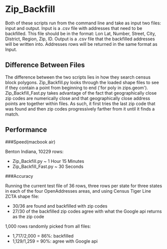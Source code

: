 # Zip_Backfill

Both of these scripts run from the command line and take as input two files: input and output. Input is a .csv file with addresses that need to be backfilled. This file should be in the format: Lon Lat, Number, Street, City, District, Region, Zip, ID. Output is a .csv file that the backfilled addresses will be written into. Addresses rows will be returned in the same format as Input.

## Difference Between Files

The difference between the two scripts lies in how they search census block polygons. Zip_Backfill.py looks through the loaded shape files to see if they contain a point from beginning to end ('for poly in zips.geom'). Zip_Backfill_Fast.py takes advantage of the fact that geographically close zip codes are numerically close and that geographically close address points are together within files. As such, it first tries the last zip code that was found and then zip codes progressively farther from it until it finds a match.

## Performance

###Speed(macbook air)

Benton Indiana, 10229 rows:

- Zip_Backfill.py ~ 1 Hour 15 Minutes
- Zip_Backfill_Fast.py ~ 30 Seconds

###Accuracy

Running the current test file of 36 rows, three rows per state for three states in each of the four OpenAddresses areas, and using Census Tiger Line ZCTA shape file:

- 30/36 are found and backfilled with zip codes
- 27/30 of the backfilled zip codes agree with what the Google api returns as the zip code

1,000 rows randomly picked from all files:

- 1,717/2,000 = 86%: backfilled
- 1,129/1,259 = 90%: agree with Google api



